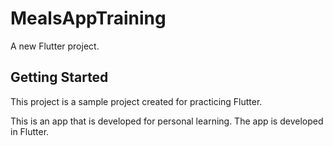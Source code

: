 # MealsAppTraining

A new Flutter project.

## Getting Started

This project is a sample project created for practicing Flutter.

This is an app that is developed for personal learning. The app is developed in Flutter.
